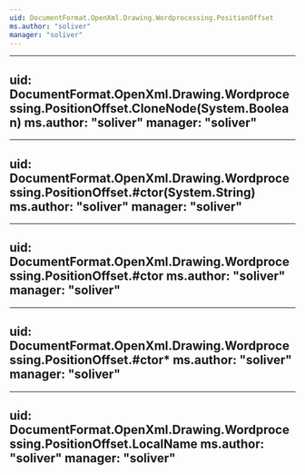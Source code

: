 ```yaml
---
uid: DocumentFormat.OpenXml.Drawing.Wordprocessing.PositionOffset
ms.author: "soliver"
manager: "soliver"
---
```


---
uid: DocumentFormat.OpenXml.Drawing.Wordprocessing.PositionOffset.CloneNode(System.Boolean)
ms.author: "soliver"
manager: "soliver"
---

---
uid: DocumentFormat.OpenXml.Drawing.Wordprocessing.PositionOffset.#ctor(System.String)
ms.author: "soliver"
manager: "soliver"
---

---
uid: DocumentFormat.OpenXml.Drawing.Wordprocessing.PositionOffset.#ctor
ms.author: "soliver"
manager: "soliver"
---

---
uid: DocumentFormat.OpenXml.Drawing.Wordprocessing.PositionOffset.#ctor*
ms.author: "soliver"
manager: "soliver"
---

---
uid: DocumentFormat.OpenXml.Drawing.Wordprocessing.PositionOffset.LocalName
ms.author: "soliver"
manager: "soliver"
---
